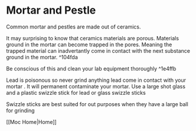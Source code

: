 # Mortar and Pestle
Common mortar and pestles are made out of ceramics.

It may surprising to know that ceramics materials are porous.   Materials  ground in the mortar can become trapped in the pores.   Meaning the trapped material can inadvertantly come in contact with the next substance ground in the mortar. ^104fda

Be conscious of this and clean your  lab equipment thoroughly ^1e4ffb

Lead is poisonous so never grind anything lead come in contact with your mortar .   It will permanent contaminate your mortar.   Use a large shot glass and a plastic swizzle stick for lead or glass swizzle sticks


Swizzle sticks are best suited for out purposes when they have a large ball for grinding



[[Moc Home|Home]]